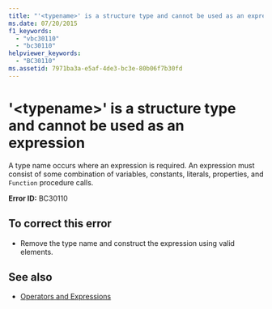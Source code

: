 ```yaml
---
title: "'<typename>' is a structure type and cannot be used as an expression"
ms.date: 07/20/2015
f1_keywords: 
  - "vbc30110"
  - "bc30110"
helpviewer_keywords: 
  - "BC30110"
ms.assetid: 7971ba3a-e5af-4de3-bc3e-80b06f7b30fd
---
```

# '\<typename>' is a structure type and cannot be used as an expression
A type name occurs where an expression is required. An expression must consist of some combination of variables, constants, literals, properties, and `Function` procedure calls.  
  
 **Error ID:** BC30110  
  
## To correct this error  
  
-   Remove the type name and construct the expression using valid elements.  
  
## See also

- [Operators and Expressions](../../visual-basic/programming-guide/language-features/operators-and-expressions/index.md)
